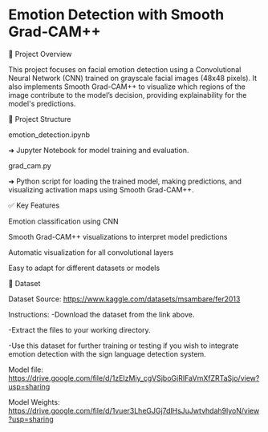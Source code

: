 # Emotion Detection with Smooth Grad-CAM++

📂 Project Overview

This project focuses on facial emotion detection using a Convolutional Neural Network (CNN) trained on grayscale facial images (48x48 pixels). It also implements Smooth Grad-CAM++ to visualize which regions of the image contribute to the model’s decision, providing explainability for the model's predictions.


🚀 Project Structure

emotion_detection.ipynb

➜ Jupyter Notebook for model training and evaluation.

grad_cam.py

➜ Python script for loading the trained model, making predictions, and visualizing activation maps using Smooth Grad-CAM++.


✅ Key Features

Emotion classification using CNN

Smooth Grad-CAM++ visualizations to interpret model predictions

Automatic visualization for all convolutional layers

Easy to adapt for different datasets or models

📂 Dataset

Dataset Source:
https://www.kaggle.com/datasets/msambare/fer2013

Instructions:
  -Download the dataset from the link above.

  -Extract the files to your working directory.

  -Use this dataset for further training or testing if you wish to integrate emotion detection with the sign language detection system.



Model file:
https://drive.google.com/file/d/1zEIzMiy_cgVSjboGjRIFaVmXfZRTaSjo/view?usp=sharing

Model Weights:
https://drive.google.com/file/d/1vuer3LheGJGj7dlHsJuJwtvhdah9lyoN/view?usp=sharing

 
